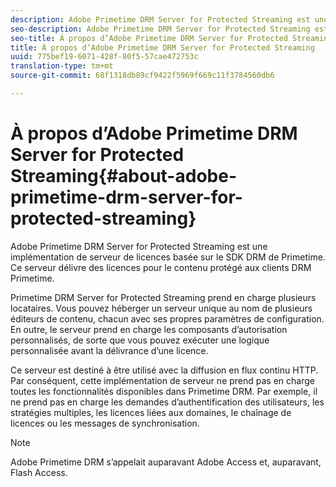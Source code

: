 ```yaml
---
description: Adobe Primetime DRM Server for Protected Streaming est une implémentation de serveur de licences basée sur le SDK DRM de Primetime. Ce serveur délivre des licences pour le contenu protégé aux clients DRM Primetime.
seo-description: Adobe Primetime DRM Server for Protected Streaming est une implémentation de serveur de licences basée sur le SDK DRM de Primetime. Ce serveur délivre des licences pour le contenu protégé aux clients DRM Primetime.
seo-title: À propos d’Adobe Primetime DRM Server for Protected Streaming
title: À propos d’Adobe Primetime DRM Server for Protected Streaming
uuid: 775bef19-6071-428f-80f5-57cae472753c
translation-type: tm+mt
source-git-commit: 68f1318db89cf9422f5969f669c11f3784560db6

---
```



# À propos d’Adobe Primetime DRM Server for Protected Streaming{#about-adobe-primetime-drm-server-for-protected-streaming}

Adobe Primetime DRM Server for Protected Streaming est une implémentation de serveur de licences basée sur le SDK DRM de Primetime. Ce serveur délivre des licences pour le contenu protégé aux clients DRM Primetime.

Primetime DRM Server for Protected Streaming prend en charge plusieurs locataires. Vous pouvez héberger un serveur unique au nom de plusieurs éditeurs de contenu, chacun avec ses propres paramètres de configuration. En outre, le serveur prend en charge les composants d’autorisation personnalisés, de sorte que vous pouvez exécuter une logique personnalisée avant la délivrance d’une licence.

Ce serveur est destiné à être utilisé avec la diffusion en flux continu HTTP. Par conséquent, cette implémentation de serveur ne prend pas en charge toutes les fonctionnalités disponibles dans Primetime DRM. Par exemple, il ne prend pas en charge les demandes d’authentification des utilisateurs, les stratégies multiples, les licences liées aux domaines, le chaînage de licences ou les messages de synchronisation.

>[!NOTE]
>
>Adobe Primetime DRM s’appelait auparavant Adobe Access et, auparavant, Flash Access.

